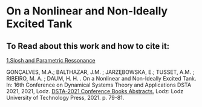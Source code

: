 # On a Nonlinear and Non-Ideally Excited Tank

## To Read about this work and how to cite it:

[1.Slosh and Parametric Ressonance](https://github.com/m-a-g-a/Julia-for-Dynamic-Systems/blob/main/1-Slosh-and-Parametric-Ressonance.ipynb)
  
  GONÇALVES, M.A.; BALTHAZAR, J.M. ; JARZĘBOWSKA, E.; TUSSET, A.M. ; RIBEIRO, M. A. ; DAUM, H. H. . On a Nonlinear and Non-Ideally Excited Tank. In: 16th Conference on Dynamical Systems Theory and Applications DSTA 2021, 2021, Lodz. [DSTA-2021 Conference Books Abstracts.](http://cybra.p.lodz.pl/dlibra/publication/23715/edition/20465?language=en) Lodz: Lodz University of Technology Press, 2021. p. 79-81.

